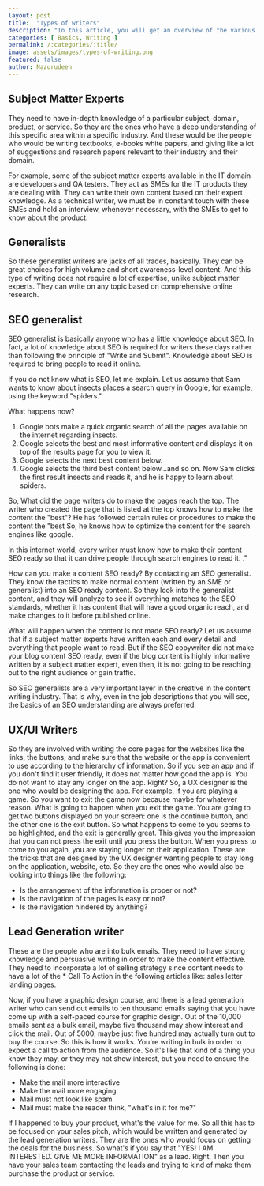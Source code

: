 ```yaml
---
layout: post
title:  "Types of writers"
description: "In this article, you will get an overview of the various types of writers and their job. You can choose to become one move up the career ladder."
categories: [ Basics, Writing ]
permalink: /:categories/:title/
image: assets/images/types-of-writing.png
featured: false
author: Nazurudeen
---
```

## Subject Matter Experts

They need to have in-depth knowledge of a particular subject, domain, product, or service. So they are the ones who have a deep understanding of this specific area within a specific industry. And these would be the people who would be writing textbooks, e-books white papers, and  giving like a lot of suggestions and research papers relevant to their industry and their domain.

For example, some of the subject matter experts available in the IT domain are developers and QA testers. They act as SMEs for the IT products they are dealing with. They can write their own content based on their expert knowledge. As a technical writer, we must be in constant touch with these SMEs and hold an interview, whenever necessary, with the SMEs to get to know about the product.

## Generalists
So these generalist writers are jacks of all trades, basically. They can be great choices for high volume and short awareness-level content. And this type of writing does not require a lot of expertise, unlike subject matter experts. They can write on any topic based on comprehensive online research.


## SEO generalist
SEO generalist is basically anyone who has a little knowledge about SEO.
In fact, a lot of knowledge about SEO is required for writers these days rather than following the principle of "Write and Submit". Knowledge about SEO is required to bring people to read it online.

If you do not know what is SEO, let me explain. Let us assume that Sam wants to know about insects places a search query in Google, for example, using the keyword "spiders."

What happens now?
1. Google bots make a quick organic search of all the pages available on the internet regarding insects.
2. Google selects the best and most informative content and displays it on top of the results page for you to view it.
3. Google selects the next best content below.
4. Google selects the third best content below...and so on.
Now Sam clicks the first result insects and reads it, and he is happy to learn about spiders.

So, What did the page writers do to make the pages reach the top. The writer who created the page that is listed at the top knows how to make the content the "best"? He has followed certain rules or procedures to make the content the "best So, he knows how to optimize the content for the search engines like google.

In this internet world, every writer must know how to make their content SEO ready so that it can drive people through search engines to read it. ."

How can you make a content SEO ready? By contacting an SEO generalist. They know the tactics to make normal content (written by an SME or generalist) into an SEO ready content. So they look into the generalist content, and they will analyze to see if everything matches to the SEO standards, whether it has content that will have a good organic reach, and make changes to it before published online.

What will happen when the content is not made SEO ready?
Let us assume that if a subject matter experts have written each and every detail and everything that people want to read. But if the SEO copywriter did not make your blog content SEO ready, even if the blog content is highly informative written by a subject matter expert, even then, it is not going to be reaching out to the right audience or gain traffic.

So SEO generalists are a very important layer in the creative in the content writing industry. That is why, even in the job descriptions that you will see, the basics of an SEO understanding are always preferred.

## UX/UI Writers

So they are involved with writing the core pages for the websites like the links, the buttons, and make sure that the website or the app is convenient to use according to the hierarchy of information.
So if you see an app and if you don't find it user friendly, it does not matter how good the app is. You do not want to stay any longer on the app.
Right?
So, a UX designer is the one who would be designing the app.
For example, if you are playing a game. So you want to exit the game now because maybe for whatever reason. What is going to happen when you exit the game. You are going to get two buttons displayed on your screen: one is the continue button, and the other one is the exit button.
So what happens to come to you seems to be highlighted, and the exit is generally great. This gives you the impression that you can not press the exit until you press the button. When you press to come to you again, you are staying longer on their application. These are the tricks that are designed by the UX designer wanting people to stay long on the application, website, etc.
So they are the ones who would also be looking into things like the following:
* Is the arrangement of the information is proper or not?
* Is the navigation of the pages is easy or not?
* Is the navigation hindered by anything?

## Lead Generation writer     

These are the people who are into bulk emails. They need to have strong knowledge and persuasive writing in order to make the content effective.
They need to incorporate a lot of selling strategy since content needs to have a lot of the * Call To Action in the following articles like:
sales letter
landing pages.

Now, if you have a graphic design course, and there is a lead generation writer who can send out emails to ten thousand emails saying that you have come up with a self-paced course for graphic design. Out of the 10,000 emails sent as a bulk email, maybe five thousand may show interest and click the mail. Out of 5000, maybe just five hundred may actually turn out to buy the course.
So this is how it works.
You're writing in bulk in order to expect a call to action from the audience.
So it's like that kind of a thing you know they may, or they may not show interest, but you need to ensure the following is done:
* Make the mail more interactive
* Make the mail more engaging.
* Mail must not look like spam.
* Mail must make the reader think, "what's in it for me?"

If I happened to buy your product, what's the value for me.
So all this has to be focused on your sales pitch, which would be written and generated by the lead generation writers. They are the ones who would focus on getting the deals for the business.
So what's if you say that "YES! I AM INTERESTED. GIVE ME MORE INFORMATION" as a lead.
Right.
Then you have your sales team contacting the leads and trying to kind of make them purchase the product or service.
